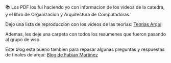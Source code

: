 📚 Los PDF los fui haciendo yo con informacion de los videos de la catedra, y el libro de Organizacion y Arquitectura de Computadoras.  

  
Dejo una lista de reproduccion con los videos de las teorias: [Teorias Arqui](https://www.youtube.com/playlist?list=PLh1hBGMP6WyXC58apj3NK2eSPEqk4c4iI)  
  
 
Ademas, les deje una carpeta con todos los resumenes que fueron pasando al grupo de wsp.

Este blog esta bueno tambien para repasar algunas preguntas y respuestas de finales de arqui: [Blog de Fabian Martinez](https://data-engineer-fabian-martinez.vercel.app/blog/ac-final#clases)
